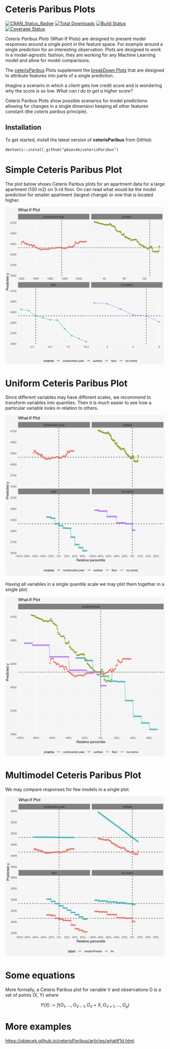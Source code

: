 # Ceteris Paribus Plots 

[![CRAN_Status_Badge](http://www.r-pkg.org/badges/version/ceterisParibus)](https://cran.r-project.org/package=ceterisParibus)
[![Total Downloads](http://cranlogs.r-pkg.org/badges/grand-total/ceterisParibus?color=orange)](http://cranlogs.r-pkg.org/badges/grand-total/ceterisParibus)
[![Build Status](https://api.travis-ci.org/pbiecek/ceterisParibus.png)](https://travis-ci.org/pbiecek/ceterisParibus)
[![Coverage
Status](https://img.shields.io/codecov/c/github/pbiecek/ceterisParibus/master.svg)](https://codecov.io/github/pbiecek/ceterisParibus?branch=master)


*Ceteris Paribus Plots* (What-If Plots) are designed to present model responses around a single point in the feature space. For example around a single prediction for an interesting observation. Plots are designed to work in a model-agnostic fashion, they are working for any Machine Learning model and allow for model comparisons.

The [ceterisParibus]( https://github.com/pbiecek/ceterisParibus) Plots supplement the [breakDown Plots]( https://github.com/pbiecek/breakDown) that are designed to attribute features into parts of a single prediction.

Imagine a scenario in which a client gets low credit score and is wondering why the score is so low. *What can I do to get a higher score?*

Ceteris Paribus Plots show possible scenarios for model predictions allowing for changes in a single dimension keeping all other features constant (the *ceteris paribus* principle).

## Installation

To get started, install the latest version of **ceterisParibus** from GitHub:

```
devtools::install_github("pbiecek/ceterisParibus")
```

# Simple Ceteris Paribus Plot

The plot below shows Ceteris Paribus plots for an apartment data for a large apartment (130 m2) on 3-rd floor. On can read what would be the model prediction for smaller apartment (largest change) or one that is located higher.

<center><img width="600" src="misc/use_case_1.png"></center>

# Uniform Ceteris Paribus Plot

Since different variables may have different scales, we recommend to transform variables into quantiles. Then it is much easier to see how a particular variable looks in relation to others.

<center><img width="600" src="misc/use_case_2.png"></center>

Having all variables in a single quantile scale we may plot them together in a single plot.

<center><img width="600" src="misc/use_case_3.png"></center>

# Multimodel Ceteris Paribus Plot

We may compare responses for few models in a single plot.

<center><img width="600" src="misc/use_case_4.png"></center>

# Some equations

More formally, a Ceteris Paribus plot for variable V and observations O is a set of points (X, Y) where

$$Y(X) := f(O_1, ..., O_{V-1}, O_{V} + X, O_{V+1}, ..., O_{p})$$


# More examples

https://pbiecek.github.io/ceterisParibus/articles/whatIf1d.html

